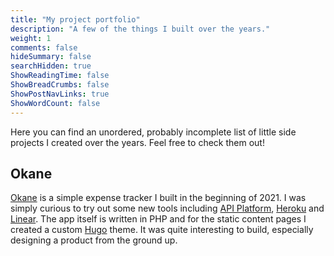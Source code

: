 ```yaml
---
title: "My project portfolio"
description: "A few of the things I built over the years."
weight: 1
comments: false
hideSummary: false
searchHidden: true
ShowReadingTime: false
ShowBreadCrumbs: false
ShowPostNavLinks: true
ShowWordCount: false
---
```


Here you can find an unordered, probably incomplete list of little side projects I created over the years.
Feel free to check them out!

## Okane

[Okane](https://okane-lp.deno.dev) is a simple expense tracker I built in the beginning of 2021. I was simply curious to try out some new tools including [API Platform](https://api-platform.com), [Heroku](https://heroku.com) and [Linear](https://linear.app). The app itself is written in PHP and for the static content pages I created a custom [Hugo](https://gohugo.io) theme. It was quite interesting to build, especially designing a product from the ground up.

